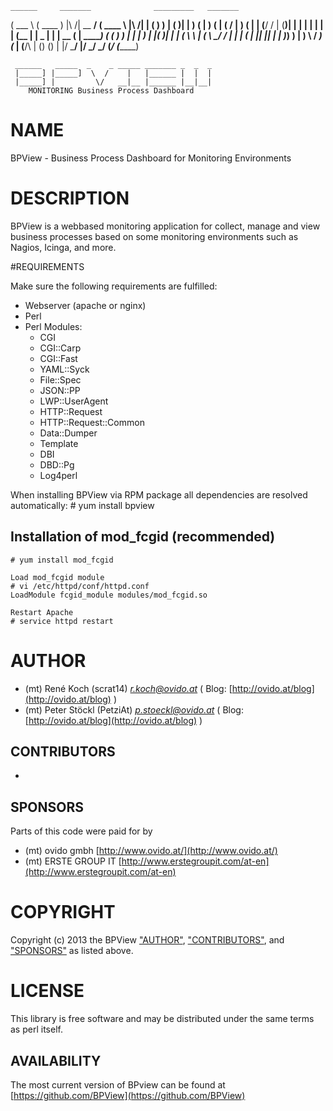     ______     _______              _________   _______            
   (  ___ \   (  ____ )  |\     /|  \__   __/  (  ____ \  |\     /|
   | (   ) )  | (    )|  | )   ( |     ) (     | (    \/  | )   ( |
   | (__/ /   | (____)|  | |   | |     | |     | (__      | | _ | |
   |  __ (    |  _____)  ( (   ) )     | |     |  __)     | |( )| |
   | (  \ \   | (         \ \_/ /      | |     | (        | || || |
   | )___) )  | )          \   /    ___) (___  | (____/\  | () () |
   |/ \___/   |/            \_/     \_______/  (_______/  (_______)


     ______   _____  _    _ _____ _______ _  _  _      
     |_____] |_____]  \  /    |   |______ |  |  |      
     |_____] |         \/   __|__ |______ |__|__|      
        MONITORING Business Process Dashboard          

# NAME

BPView - Business Process Dashboard for Monitoring Environments

# DESCRIPTION

BPView is a webbased monitoring application for collect, manage and view
business processes based on some monitoring environments such as Nagios,
Icinga, and more.

#REQUIREMENTS

Make sure the following requirements are fulfilled:
  * Webserver (apache or nginx)
  * Perl
  * Perl Modules:
    - CGI
    - CGI::Carp
    - CGI::Fast
    - YAML::Syck
    - File::Spec
    - JSON::PP
    - LWP::UserAgent
    - HTTP::Request
    - HTTP::Request::Common
    - Data::Dumper
    - Template
    - DBI
    - DBD::Pg
    - Log4perl
    

When installing BPView via RPM package all dependencies are resolved automatically:
    # yum install bpview

## Installation of mod_fcgid (recommended)

    # yum install mod_fcgid
  
    Load mod_fcgid module
    # vi /etc/httpd/conf/httpd.conf
    LoadModule fcgid_module modules/mod_fcgid.so
  
    Restart Apache
    # service httpd restart



# AUTHOR

- (mt) René Koch (scrat14) _<r.koch@ovido.at>_ ( Blog: [http://ovido.at/blog](http://ovido.at/blog) )
- (mt) Peter Stöckl (PetziAt) _<p.stoeckl@ovido.at>_ ( Blog: [http://ovido.at/blog](http://ovido.at/blog) )

## CONTRIBUTORS

- 

## SPONSORS

Parts of this code were paid for by

- (mt) ovido gmbh [http://www.ovido.at/](http://www.ovido.at/)
- (mt) ERSTE GROUP IT [http://www.erstegroupit.com/at-en](http://www.erstegroupit.com/at-en)


# COPYRIGHT

Copyright (c) 2013 the BPView ["AUTHOR"](#AUTHOR), ["CONTRIBUTORS"](#CONTRIBUTORS), and ["SPONSORS"](#SPONSORS) as listed above.

# LICENSE

This library is free software and may be distributed under the same terms as perl itself.

## AVAILABILITY

The most current version of BPview can be found at [https://github.com/BPView](https://github.com/BPView)

  
